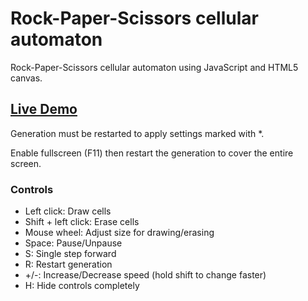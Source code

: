 # Rock-Paper-Scissors cellular automaton

Rock-Paper-Scissors cellular automaton using JavaScript and HTML5 canvas.

## [Live Demo](https://robyt3.github.io/automaton/)

Generation must be restarted to apply settings marked with \*.

Enable fullscreen (F11) then restart the generation to cover the entire screen.

### Controls

- Left click: Draw cells
- Shift + left click: Erase cells
- Mouse wheel: Adjust size for drawing/erasing
- Space: Pause/Unpause
- S: Single step forward
- R: Restart generation
- +/-: Increase/Decrease speed (hold shift to change faster)
- H: Hide controls completely
